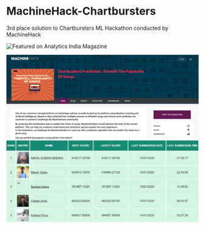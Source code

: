 # MachineHack-Chartbursters
3rd place solution to Chartbursters ML Hackathon conducted by MachineHack

![Featured on Analytics India Magazine](https://analyticsindiamag.com/chartbusters-prediction-winners/)

![Problem Statement](https://github.com/snehankekre/MachineHack-Chartbursters/blob/master/ProblemStatement.png)
![LeaderBoard](https://github.com/snehankekre/MachineHack-Chartbursters/blob/master/leaderboard.png)
